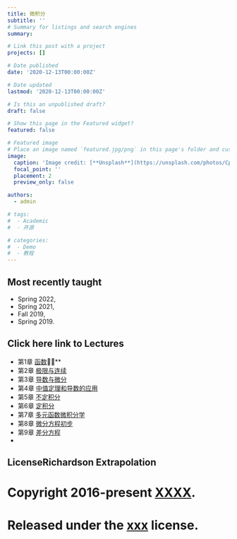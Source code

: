 ```yaml
---
title: 微积分
subtitle: ''
# Summary for listings and search engines
summary: 

# Link this post with a project
projects: []

# Date published
date: '2020-12-13T00:00:00Z'

# Date updated
lastmod: '2020-12-13T00:00:00Z'

# Is this an unpublished draft?
draft: false

# Show this page in the Featured widget?
featured: false

# Featured image
# Place an image named `featured.jpg/png` in this page's folder and customize its options here.
image:
  caption: 'Image credit: [**Unsplash**](https://unsplash.com/photos/CpkOjOcXdUY)'
  focal_point: ''
  placement: 2
  preview_only: false

authors:
  - admin

# tags:
#  - Academic
#  - 开源

# categories:
#  - Demo
#  - 教程
---
```


## Most recently taught
- Spring 2022,
- Spring 2021,
- Fall 2019,
- Spring 2019.

## Click here link to Lectures

- 第1章 [函数](uploads/ch1.pdf)🦄✨**
- 第2章 [极限与连续](uploads/ch2.pdf)
- 第3章 [导数与微分](uploads/ch3.pdf)
- 第4章 [中值定理和导数的应用](uploads/ch4.pdf)
- 第5章 [不定积分](uploads/ch5.pdf)
- 第6章 [定积分](uploads/ch6.pdf)
- 第7章 [多元函数微积分学](uploads/ch7.pdf)
- 第8章 [微分方程初步](uploads/ch8.pdf)
- 第9章 [差分方程](uploads/ch9.pdf)
- 
## LicenseRichardson Extrapolation

# Copyright 2016-present [XXXX](https://lxy.nau.edu.cn/_s26/2021/1029/c1039a87015/page.psp).

# Released under the [xxx](https://lxy.nau.edu.cn/_s26/2021/1029/c1039a87015/page.psp) license.
